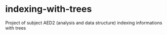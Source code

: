 # indexing-with-trees
Project of subject AED2 (analysis and data structure) indexing informations with trees
